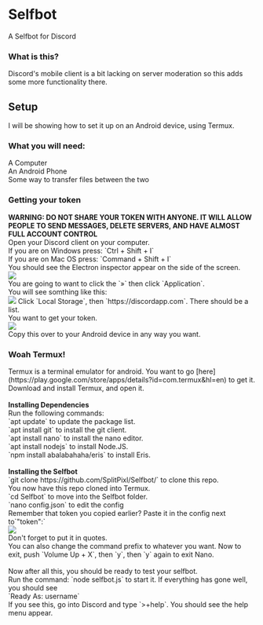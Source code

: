 # Selfbot
A Selfbot for Discord
<br>
<h3>What is this?</h3>
Discord's mobile client is a bit lacking on server moderation so this adds some more functionality there.<br>

<h2>Setup</h2>
I will be showing how to set it up on an Android device, using Termux.<br>
<h3>What you will need:</h3>
A Computer<br>
An Android Phone<br>
Some way to transfer files between the two<br>
<h3>Getting your token</h3>
<b>WARNING: DO NOT SHARE YOUR TOKEN WITH ANYONE. IT WILL ALLOW PEOPLE TO SEND MESSAGES, DELETE SERVERS, AND HAVE ALMOST FULL ACCOUNT CONTROL</b><br>
Open your Discord client on your computer.<br>
If you are on Windows press: `Ctrl + Shift + I`<br>
If you are on Mac OS press: `Command + Shift + I`<br>
You should see the Electron inspector appear on the side of the screen.<br>
<img src="http://i.imgur.com/ojUepNj.png"><br>
You are going to want to click the `»` then click `Application`.<br>
You will see somthing like this:<br>
<img src="http://i.imgur.com/DQqct6i.png">
Click `Local Storage`, then `https://discordapp.com`. There should be a list.<br>
You want to get your token.<br>
<img src="http://i.imgur.com/oafsCTe.png"><br>
Copy this over to your Android device in any way you want.

<h3>Woah Termux!</h3>
Termux is a terminal emulator for android. You want to go [here](https://play.google.com/store/apps/details?id=com.termux&hl=en) to get it.<br>
Download and install Termux, and open it.<br><br>
<b>Installing Dependencies</b><br>
Run the following commands:<br>
`apt update` to update the package list.<br>
`apt install git` to install the git client.<br>
`apt install nano` to install the nano editor.<br>
`apt install nodejs` to install Node.JS.<br>
`npm install abalabahaha/eris` to install Eris.<br><br>
<b>Installing the Selfbot</b><br>
`git clone https://github.com/SplitPixl/Selfbot/` to clone this repo.<br>
You now have this repo cloned into Termux.<br>
`cd Selfbot` to move into the Selfbot folder.<br>
`nano config.json` to edit the config<br>
Remember that token you copied earlier? Paste it in the config next to`"token":`<br>
<img src="http://i.imgur.com/d3YiQVf.png"><br>
Don't forget to put it in quotes.<br>
You can also change the command prefix to whatever you want.
Now to exit, push `Volume Up + X`, then `y`, then `y` again to exit Nano.<br>
<br>
Now after all this, you should be ready to test your selfbot.<br>
Run the command: `node selfbot.js` to start it. If everything has gone well, you should see<br>
`Ready As: username`<br>
If you see this, go into Discord and type `>+help`. You should see the help menu appear.<br>

